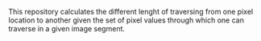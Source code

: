 This repository calculates the different lenght of traversing from one pixel location to another given the set of pixel values through which one can traverse in a given image segment. 
